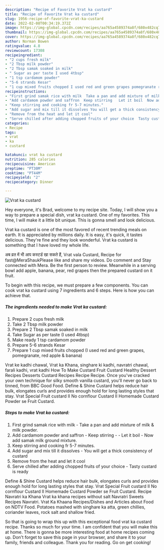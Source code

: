 ```yaml
---
description: "Recipe of Favorite Vrat ka custard"
title: "Recipe of Favorite Vrat ka custard"
slug: 1956-recipe-of-favorite-vrat-ka-custard
date: 2022-02-08T00:34:19.372Z
image: https://img-global.cpcdn.com/recipes/aa765a4589374a8f/680x482cq70/vrat-ka-custard-recipe-main-photo.jpg
thumbnail: https://img-global.cpcdn.com/recipes/aa765a4589374a8f/680x482cq70/vrat-ka-custard-recipe-main-photo.jpg
cover: https://img-global.cpcdn.com/recipes/aa765a4589374a8f/680x482cq70/vrat-ka-custard-recipe-main-photo.jpg
author: Norman Bowen
ratingvalue: 4.8
reviewcount: 17308
recipeingredient:
- "2 cups fresh milk"
- "2 Tbsp milk powder"
- "2 Tbsp samak soaked in milk"
- " Sugar as per taste I used 4tbsp"
- "1 tsp cardamom powder"
- "5-6 strands Kesar"
- "1 cup mixed fruits chopped I used red and green grapes pomegranate red apple  banana"
recipeinstructions:
- "First grind samak rice with milk  Take a pan and add mixture of milk &amp; milk powder."
- "Add cardamom powder and saffron  Keep stirring   Let it boil  Now add samak milk ground mixture."
- "Keep stirring and cooking fr 5-7 minutes."
- "Add sugar and mix till it dissolves You will get a thick consistency of custard"
- "Remove from the heat and let it cool"
- "Serve chilled after adding chopped fruits of your choice  Tasty custard is ready"
categories:
- Recipe
tags:
- vrat
- ka
- custard

katakunci: vrat ka custard 
nutrition: 285 calories
recipecuisine: American
preptime: "PT30M"
cooktime: "PT44M"
recipeyield: "2"
recipecategory: Dinner

---
```



![Vrat ka custard](https://img-global.cpcdn.com/recipes/aa765a4589374a8f/680x482cq70/vrat-ka-custard-recipe-main-photo.jpg)

Hey everyone, it's Brad, welcome to my recipe site. Today, I will show you a way to prepare a special dish, vrat ka custard. One of my favorites. This time, I will make it a little bit unique. This is gonna smell and look delicious.

Vrat ka custard is one of the most favored of recent trending meals on earth. It is appreciated by millions daily. It is easy, it's quick, it tastes delicious. They're fine and they look wonderful. Vrat ka custard is something that I have loved my whole life.

अब व्रत में भी आप कस्टर्ड खा सकते हैं, Vrat vala Custard, Recipe for fast@MeraShaukPlease like and share my videos. Do comment and Stay connected with Mera. Be the first person to review. Meanwhile in a serving bowl add apple, banana, pear, red grapes then the prepared custard on it fruit.


To begin with this recipe, we must prepare a few components. You can cook vrat ka custard using 7 ingredients and 6 steps. Here is how you can achieve that.

<!--inarticleads1-->

##### The ingredients needed to make Vrat ka custard:

1. Prepare 2 cups fresh milk
1. Take 2 Tbsp milk powder
1. Prepare 2 Tbsp samak soaked in milk
1. Take  Sugar as per taste (I used 4tbsp)
1. Make ready 1 tsp cardamom powder
1. Prepare 5-6 strands Kesar
1. Prepare 1 cup mixed fruits chopped (I used red and green grapes, pomegranate, red apple &amp; banana)


Vrat ke kadhi chawal, Vrat ka Khana, singhare ki kadhi, navratri chawal, farali kadhi, vrat kadhi How To Make Custard Fruit Custard Healthy Dessert Recipes Desserts Custard Recipes Recipe Recipe. Once you&#39;ve cracked your own technique for silky smooth vanilla custard, you&#39;ll never go back to tinned, from BBC Good Food. Define &amp; Shine Custard helps reduce hair bulk, elongates curls and provides enough hold for long lasting styles that stay. Vrat Special Fruit custard II No cornflour Custard II Homemade Custard Powder se Fruit Custard. 

<!--inarticleads2-->

##### Steps to make Vrat ka custard:

1. First grind samak rice with milk  - Take a pan and add mixture of milk &amp; milk powder.
1. Add cardamom powder and saffron  - Keep stirring  -  - Let it boil  - Now add samak milk ground mixture.
1. Keep stirring and cooking fr 5-7 minutes.
1. Add sugar and mix till it dissolves - You will get a thick consistency of custard
1. Remove from the heat and let it cool
1. Serve chilled after adding chopped fruits of your choice  - Tasty custard is ready


Define &amp; Shine Custard helps reduce hair bulk, elongates curls and provides enough hold for long lasting styles that stay. Vrat Special Fruit custard II No cornflour Custard II Homemade Custard Powder se Fruit Custard. Recipe Navratri ka Khana Vrat ka khana recipes without salt Navratri Sweets Recipes Navratri. Vrat Ka Khaana Recipes/Dishes and Articles about Food on NDTV Food. Potatoes mashed with singhare ka atta, green chillies, coriander leaves, rock salt and shallow fried. 

So that is going to wrap this up with this exceptional food vrat ka custard recipe. Thanks so much for your time. I am confident that you will make this at home. There is gonna be more interesting food at home recipes coming up. Don't forget to save this page in your browser, and share it to your family, friends and colleague. Thank you for reading. Go on get cooking!
